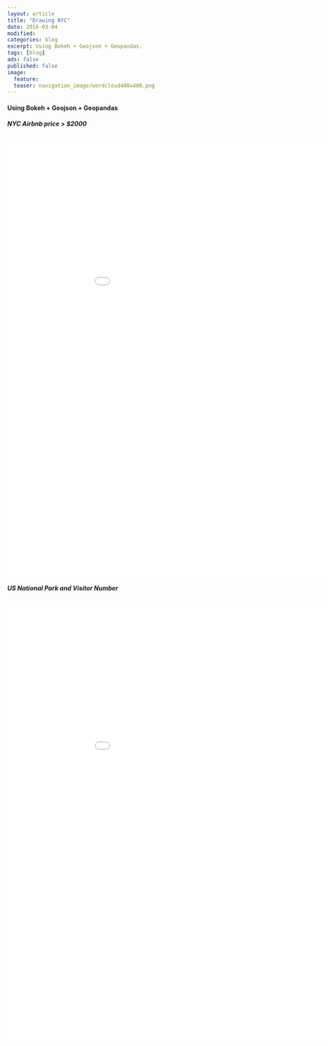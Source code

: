 ```yaml
---
layout: article
title: "Drawing NYC"
date: 2016-03-04
modified:
categories: blog
excerpt: Using Bokeh + Geojson + Geopandas.
tags: [blog]
ads: false
published: false
image:
  feature:
  teaser: navigation_image/wordcloud400x400.png
---
```


#### Using Bokeh + Geojson + Geopandas

##### NYC Airbnb price > $2000

<iframe frameborder="0" src="/data/nyc.html" width ="1000" height = "1000">
</iframe>

##### US National Park and Visitor Number

<iframe frameborder="0" src="/data/us_national_park.html" width ="1000" height = "1000">
</iframe>


<!--
{% include nyc.html %}
{% capture rel %}

{% endcapture %}
{{ rel | replace: '    ', ''}}

{% include nyc.html %}
-->
